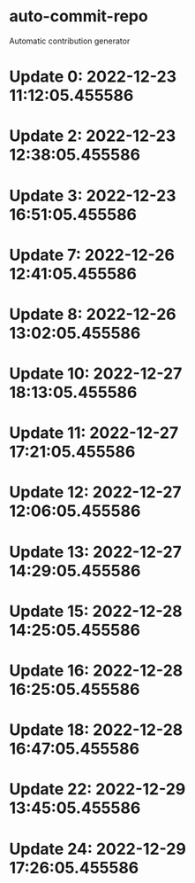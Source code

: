 # auto-commit-repo

Automatic contribution generator

# Update 0: 2022-12-23 11:12:05.455586

# Update 2: 2022-12-23 12:38:05.455586

# Update 3: 2022-12-23 16:51:05.455586

# Update 7: 2022-12-26 12:41:05.455586

# Update 8: 2022-12-26 13:02:05.455586

# Update 10: 2022-12-27 18:13:05.455586

# Update 11: 2022-12-27 17:21:05.455586

# Update 12: 2022-12-27 12:06:05.455586

# Update 13: 2022-12-27 14:29:05.455586

# Update 15: 2022-12-28 14:25:05.455586

# Update 16: 2022-12-28 16:25:05.455586

# Update 18: 2022-12-28 16:47:05.455586

# Update 22: 2022-12-29 13:45:05.455586

# Update 24: 2022-12-29 17:26:05.455586
